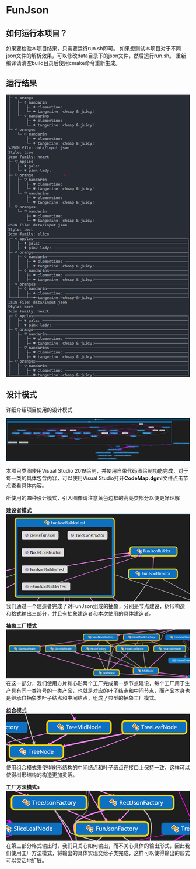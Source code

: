 # FunJson

## 如何运行本项目？
如果要检验本项目结果，只需要运行run.sh即可。
如果想测试本项目对于不同json文件的解析效果，可以修改data目录下的json文件，然后运行run.sh。
重新编译请清空build目录后使用cmake命令重新生成。


## 运行结果
![alt text](image/outcome.png)

## 设计模式

详细介绍项目使用的设计模式

![alt text](image/image.png)

本项目类图使用Visual Studio 2019绘制，并使用自带代码图绘制功能完成，对于每一类的具体包含内容，可以使用Visual Studio打开**CodeMap.dgml**文件点击节点查看具体内容。

所使用的四种设计模式，引入图像请注意黄色边框的高亮类部分以便更好理解

**建设者模式**
![alt text](image/image-2.png)
我们通过一个建造者完成了对FunJson组成的抽象，分别是节点建设，树形构造和格式输出三部分，并且有抽象建造者和本次使用的具体建造者。

**抽象工厂模式**
![alt text](image/image-1.png)
在这一部分，我们使用方片和心形两个工厂完成第一步节点建设，每个工厂用于生产具有同一类符号的一类产品，也就是对应的叶子结点和中间节点，而产品本身也是继承自抽象类叶子结点和中间结点，组成了典型的抽象工厂模式。

**组合模式**
![alt text](image/image-4.png)
使用组合模式来使得树形结构的中间结点和叶子结点在接口上保持一致，这样可以使得树形结构的构造更加灵活。

**工厂方法模式**a
![alt text](image/image-3.png)
在第三部分格式输出时，我们只关心如何输出，而不关心具体的输出形式，因此我们使用工厂方法模式，将输出的具体实现交给子类完成，这样可以使得输出的形式可以灵活地扩展。
